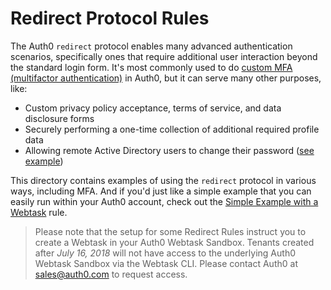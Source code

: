 # Redirect Protocol Rules

The Auth0 `redirect` protocol enables many advanced authentication scenarios, specifically ones that require additional user interaction beyond the standard login form. It's most commonly used to do [custom MFA (multifactor authentication)](https://auth0.com/docs/multifactor-authentication) in Auth0, but it can serve many other purposes, like:
* Custom privacy policy acceptance, terms of service, and data disclosure forms
* Securely performing a one-time collection of additional required profile data
* Allowing remote Active Directory users to change their password ([see example](active-directory-pwd-reset-policy))

This directory contains examples of using the `redirect` protocol in various ways, including MFA. And if you'd just like a simple example that you can easily run within your Auth0 account, check out the [Simple Example with a Webtask](simple) rule.

> Please note that the setup for some Redirect Rules instruct you to create a Webtask in your Auth0 Webtask Sandbox. Tenants created after *July 16, 2018* will not have access to the underlying Auth0 Webtask Sandbox via the Webtask CLI. Please contact Auth0 at sales@auth0.com to request access.
